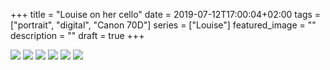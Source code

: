 +++
title =  "Louise on her cello"
date = 2019-07-12T17:00:04+02:00
tags = ["portrait", "digital", "Canon 70D"]
series = ["Louise"]
featured_image = ""
description = ""
draft = true
+++

![](/img/2019/LouiseCelloWeb/louise-2.jpg)
![](/img/2019/LouiseCelloWeb/louise-7.jpg)
![](/img/2019/LouiseCelloWeb/louise-18.jpg)
![](/img/2019/LouiseCelloWeb/louise-4.jpg)
![](/img/2019/LouiseCelloWeb/louise-8.jpg)
![](/img/2019/LouiseCelloWeb/louise-19.jpg)